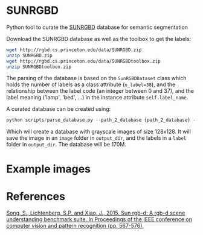 # SUNRGBD

Python tool to curate the [SUNRGBD](http://rgbd.cs.princeton.edu/) database for semantic segmentation

Download the SUNRGBD database as well as the toolbox to get the labels:

```bash
wget http://rgbd.cs.princeton.edu/data/SUNRGBD.zip
unzip SUNRGBD.zip
wget http://rgbd.cs.princeton.edu/data/SUNRGBDtoolbox.zip
unzip SUNRGBDtoolbox.zip
```

The parsing of the database is based on the `SunRGBDDataset` class which holds
the number of labels as a class attribute (`n_label=38`), and the relationship
between the label code (an integer between 0 and 37), and the label meaning ('lamp', 'bed', ...) in
the instance attribute `self.label_name`.

A curated database can be created using:

```python
python scripts/parse_database.py --path_2_database {path_2_database} --path_2_toolbox {path_2_toolbox} --output_dir {output_dir} --resize --nx 128 --ny 128 --grayscale
```

Which will create a database with grayscale images of size 128x128. It will
save the image in an `image` folder in `output_dir`, and the labels in a
`label` folder in `output_dir`. The database will be 170M.

# Example images



# References

[Song, S., Lichtenberg, S.P. and Xiao, J., 2015. Sun rgb-d: A rgb-d scene understanding benchmark suite. In Proceedings of the IEEE conference on computer vision and pattern recognition (pp. 567-576).](http://rgbd.cs.princeton.edu/paper.pdf)
